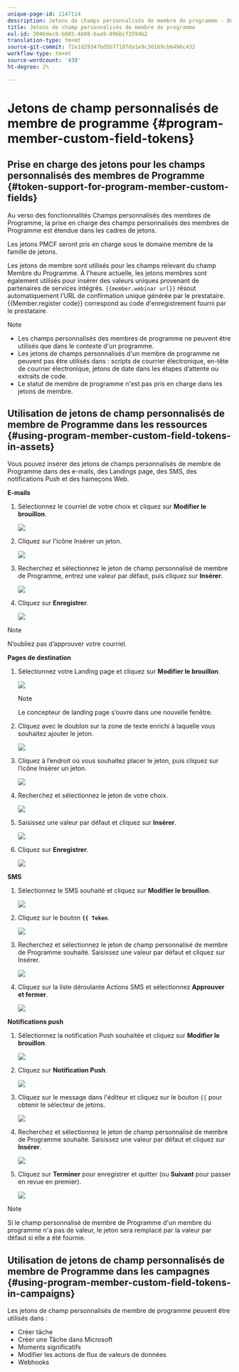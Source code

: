 ```yaml
---
unique-page-id: 1147114
description: Jetons de champs personnalisés de membre de programme - Documents Marketo - Documentation du produit
title: Jetons de champ personnalisés de membre de programme
exl-id: 3046dec8-b885-4b08-baa9-896bcf3594b2
translation-type: tm+mt
source-git-commit: 72e1d29347bd5b77107da1e9c30169cb6490c432
workflow-type: tm+mt
source-wordcount: '439'
ht-degree: 2%

---
```


# Jetons de champ personnalisés de membre de programme {#program-member-custom-field-tokens}

## Prise en charge des jetons pour les champs personnalisés des membres de Programme {#token-support-for-program-member-custom-fields}

Au verso des fonctionnalités Champs personnalisés des membres de Programme, la prise en charge des champs personnalisés des membres de Programme est étendue dans les cadres de jetons.

Les jetons PMCF seront pris en charge sous le domaine membre de la famille de jetons.

Les jetons de membre sont utilisés pour les champs relevant du champ Membre du Programme. À l&#39;heure actuelle, les jetons membres sont également utilisés pour insérer des valeurs uniques provenant de partenaires de services intégrés. `{{member.webinar url}}` résout automatiquement l’URL de confirmation unique générée par le prestataire. {{Member.register code}} correspond au code d&#39;enregistrement fourni par le prestataire.

>[!NOTE]
>
>* Les champs personnalisés des membres de programme ne peuvent être utilisés que dans le contexte d&#39;un programme.
>* Les jetons de champs personnalisés d&#39;un membre de programme ne peuvent pas être utilisés dans : scripts de courrier électronique, en-tête de courrier électronique, jetons de date dans les étapes d’attente ou extraits de code.
>* Le statut de membre de programme n&#39;est pas pris en charge dans les jetons de membre.


## Utilisation de jetons de champ personnalisés de membre de Programme dans les ressources {#using-program-member-custom-field-tokens-in-assets}

Vous pouvez insérer des jetons de champs personnalisés de membre de Programme dans des e-mails, des Landings page, des SMS, des notifications Push et des hameçons Web.

**E-mails**

1. Sélectionnez le courriel de votre choix et cliquez sur **Modifier le brouillon**.

   ![](assets/program-member-custom-field-tokens-1.png)

1. Cliquez sur l&#39;icône Insérer un jeton.

   ![](assets/program-member-custom-field-tokens-2.png)

1. Recherchez et sélectionnez le jeton de champ personnalisé de membre de Programme, entrez une valeur par défaut, puis cliquez sur **Insérer**.

   ![](assets/program-member-custom-field-tokens-3.png)

1. Cliquez sur **Enregistrer**.

   ![](assets/program-member-custom-field-tokens-4.png)

>[!NOTE]
>
>N’oubliez pas d’approuver votre courriel.

**Pages de destination**

1. Sélectionnez votre Landing page et cliquez sur **Modifier le brouillon**.

   ![](assets/program-member-custom-field-tokens-5.png)

   >[!NOTE]
   >
   >Le concepteur de landing page s’ouvre dans une nouvelle fenêtre.

1. Cliquez avec le doublon sur la zone de texte enrichi à laquelle vous souhaitez ajouter le jeton.

   ![](assets/program-member-custom-field-tokens-6.png)

1. Cliquez à l’endroit où vous souhaitez placer le jeton, puis cliquez sur l’icône Insérer un jeton.

   ![](assets/program-member-custom-field-tokens-7.png)

1. Recherchez et sélectionnez le jeton de votre choix.

   ![](assets/program-member-custom-field-tokens-8.png)

1. Saisissez une valeur par défaut et cliquez sur **Insérer**.

   ![](assets/program-member-custom-field-tokens-9.png)

1. Cliquez sur **Enregistrer**.

   ![](assets/program-member-custom-field-tokens-10.png)

**SMS**

1. Sélectionnez le SMS souhaité et cliquez sur **Modifier le brouillon**.

   ![](assets/program-member-custom-field-tokens-11.png)

1. Cliquez sur le bouton **`{{ Token`**.

   ![](assets/program-member-custom-field-tokens-12.png)

1. Recherchez et sélectionnez le jeton de champ personnalisé de membre de Programme souhaité. Saisissez une valeur par défaut et cliquez sur Insérer.

   ![](assets/program-member-custom-field-tokens-13.png)

1. Cliquez sur la liste déroulante Actions SMS et sélectionnez **Approuver et fermer**.

   ![](assets/program-member-custom-field-tokens-14.png)

**Notifications push**

1. Sélectionnez la notification Push souhaitée et cliquez sur **Modifier le brouillon**.

   ![](assets/program-member-custom-field-tokens-15.png)

1. Cliquez sur **Notification Push**.

   ![](assets/program-member-custom-field-tokens-16.png)

1. Cliquez sur le message dans l&#39;éditeur et cliquez sur le bouton `{{` pour obtenir le sélecteur de jetons.

   ![](assets/program-member-custom-field-tokens-17.png)

1. Recherchez et sélectionnez le jeton de champ personnalisé de membre de Programme souhaité. Saisissez une valeur par défaut et cliquez sur **Insérer**.

   ![](assets/program-member-custom-field-tokens-18.png)

1. Cliquez sur **Terminer** pour enregistrer et quitter (ou **Suivant** pour passer en revue en premier).

   ![](assets/program-member-custom-field-tokens-19.png)

>[!NOTE]
>
>Si le champ personnalisé de membre de Programme d&#39;un membre du programme n&#39;a pas de valeur, le jeton sera remplacé par la valeur par défaut si elle a été fournie.

## Utilisation de jetons de champ personnalisés de membre de Programme dans les campagnes {#using-program-member-custom-field-tokens-in-campaigns}

Les jetons de champ personnalisés de membre de programme peuvent être utilisés dans :

* Créer tâche
* Créer une Tâche dans Microsoft
* Moments significatifs
* Modifier les actions de flux de valeurs de données
* Webhooks
